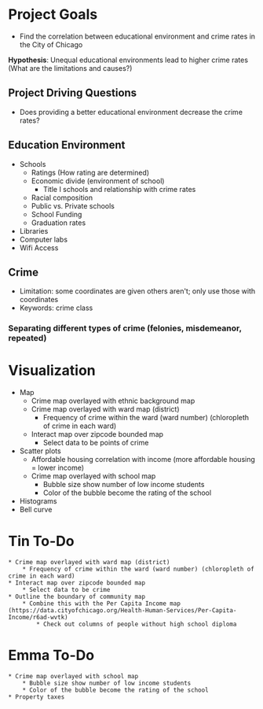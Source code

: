 # Project Goals 

* Find the correlation between educational environment and crime rates in the City of Chicago 

**Hypothesis**: Unequal educational environments lead to higher crime rates (What are the limitations and causes?)

## Project Driving Questions 
* Does providing a better educational environment decrease the crime rates? 

## Education Environment 

* Schools
    * Ratings (How rating are determined)
    * Economic divide (environment of school)
        * Title I schools and relationship with crime rates
    * Racial composition 
    * Public vs. Private schools 
    * School Funding 
    * Graduation rates
* Libraries 
* Computer labs 
* Wifi Access

## Crime 

* Limitation: some coordinates are given others aren't; only use those with coordinates
* Keywords: crime class

### Separating different types of crime (felonies, misdemeanor, repeated)

# Visualization 

* Map
    * Crime map overlayed with ethnic background map 
    * Crime map overlayed with ward map (district) 
        * Frequency of crime within the ward (ward number) (chloropleth of crime in each ward)
    * Interact map over zipcode bounded map 
        * Select data to be points of crime 
* Scatter plots
    * Affordable housing correlation with income (more affordable housing = lower income)
    * Crime map overlayed with school map 
        * Bubble size show number of low income students
        * Color of the bubble become the rating of the school
* Histograms
* Bell curve 

# Tin To-Do 
    * Crime map overlayed with ward map (district) 
        * Frequency of crime within the ward (ward number) (chloropleth of crime in each ward)
    * Interact map over zipcode bounded map 
        * Select data to be crime
    * Outline the boundary of community map 
        * Combine this with the Per Capita Income map (https://data.cityofchicago.org/Health-Human-Services/Per-Capita-Income/r6ad-wvtk)
            * Check out columns of people without high school diploma 

# Emma To-Do
    * Crime map overlayed with school map 
        * Bubble size show number of low income students
        * Color of the bubble become the rating of the school
    * Property taxes 
